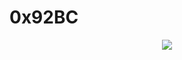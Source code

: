 # 0x92BC
<div align="center"><img src="https://github-readme-stats.vercel.app/api?username=Pufikas&show_icons=true&count_private=true&hide_border=true" align="center" /></div>  
